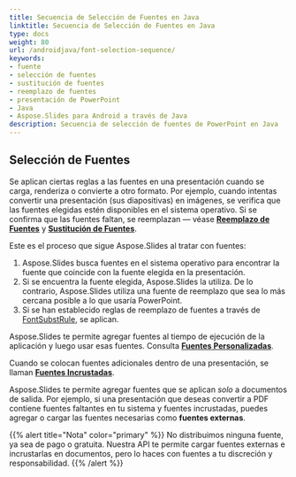 ```yaml
---
title: Secuencia de Selección de Fuentes en Java
linktitle: Secuencia de Selección de Fuentes en Java
type: docs
weight: 80
url: /androidjava/font-selection-sequence/
keywords:
- fuente
- selección de fuentes
- sustitución de fuentes
- reemplazo de fuentes
- presentación de PowerPoint
- Java
- Aspose.Slides para Android a través de Java
description: Secuencia de selección de fuentes de PowerPoint en Java
---
```


## Selección de Fuentes

Se aplican ciertas reglas a las fuentes en una presentación cuando se carga, renderiza o convierte a otro formato. Por ejemplo, cuando intentas convertir una presentación (sus diapositivas) en imágenes, se verifica que las fuentes elegidas estén disponibles en el sistema operativo. Si se confirma que las fuentes faltan, se reemplazan — véase [**Reemplazo de Fuentes**](https://docs.aspose.com/slides/androidjava/font-replacement/) y [**Sustitución de Fuentes**](https://docs.aspose.com/slides/androidjava/font-substitution/).

Este es el proceso que sigue Aspose.Slides al tratar con fuentes:

1. Aspose.Slides busca fuentes en el sistema operativo para encontrar la fuente que coincide con la fuente elegida en la presentación. 
2. Si se encuentra la fuente elegida, Aspose.Slides la utiliza. De lo contrario, Aspose.Slides utiliza una fuente de reemplazo que sea lo más cercana posible a lo que usaría PowerPoint.
3. Si se han establecido reglas de reemplazo de fuentes a través de [FontSubstRule](https://reference.aspose.com/slides/androidjava/com.aspose.slides/fontsubstrule/), se aplican.

Aspose.Slides te permite agregar fuentes al tiempo de ejecución de la aplicación y luego usar esas fuentes. Consulta [**Fuentes Personalizadas**](https://docs.aspose.com/slides/androidjava/custom-font/).

Cuando se colocan fuentes adicionales dentro de una presentación, se llaman [**Fuentes Incrustadas**](https://docs.aspose.com/slides/androidjava/embedded-font/).

Aspose.Slides te permite agregar fuentes que se aplican *solo* a documentos de salida. Por ejemplo, si una presentación que deseas convertir a PDF contiene fuentes faltantes en tu sistema y fuentes incrustadas, puedes agregar o cargar las fuentes necesarias como **fuentes externas**. 

{{% alert title="Nota" color="primary" %}} 
No distribuimos ninguna fuente, ya sea de pago o gratuita. Nuestra API te permite cargar fuentes externas e incrustarlas en documentos, pero lo haces con fuentes a tu discreción y responsabilidad.
{{% /alert %}}
